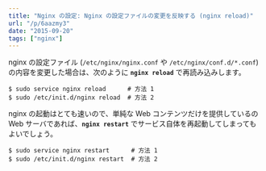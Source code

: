 ```yaml
---
title: "Nginx の設定: Nginx の設定ファイルの変更を反映する (nginx reload)"
url: "/p/6aazmy3"
date: "2015-09-20"
tags: ["nginx"]
---
```


nginx の設定ファイル (`/etc/nginx/nginx.conf` や `/etc/nginx/conf.d/*.conf`) の内容を変更した場合は、次のように __`nginx reload`__ で再読み込みします。

```console
$ sudo service nginx reload      # 方法 1
$ sudo /etc/init.d/nginx reload  # 方法 2
```

nginx の起動はとても速いので、単純な Web コンテンツだけを提供しているの Web サーバであれば、__`nginx restart`__ でサービス自体を再起動してしまってもよいでしょう。

```console
$ sudo service nginx restart      # 方法 1
$ sudo /etc/init.d/nginx restart  # 方法 2
```

